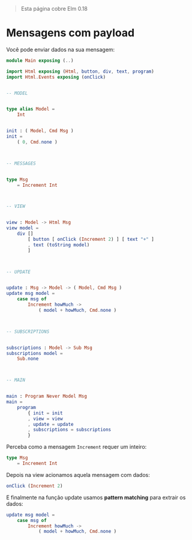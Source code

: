 > Esta página cobre Elm 0.18

# Mensagens com payload

Você pode enviar dados na sua mensagem:

```elm
module Main exposing (..)

import Html exposing (Html, button, div, text, program)
import Html.Events exposing (onClick)


-- MODEL


type alias Model =
    Int


init : ( Model, Cmd Msg )
init =
    ( 0, Cmd.none )



-- MESSAGES


type Msg
    = Increment Int



-- VIEW


view : Model -> Html Msg
view model =
    div []
        [ button [ onClick (Increment 2) ] [ text "+" ]
        , text (toString model)
        ]



-- UPDATE


update : Msg -> Model -> ( Model, Cmd Msg )
update msg model =
    case msg of
        Increment howMuch ->
            ( model + howMuch, Cmd.none )



-- SUBSCRIPTIONS


subscriptions : Model -> Sub Msg
subscriptions model =
    Sub.none



-- MAIN


main : Program Never Model Msg
main =
    program
        { init = init
        , view = view
        , update = update
        , subscriptions = subscriptions
        }
```

Perceba como a mensagem `Increment` requer um inteiro:

```elm
type Msg
    = Increment Int
```

Depois na view acionamos aquela mensagem com dados:

```elm
onClick (Increment 2)
```

E finalmente na função update usamos __pattern matching__ para extrair os dados:

```elm
update msg model =
    case msg of
        Increment howMuch ->
            ( model + howMuch, Cmd.none )
```
